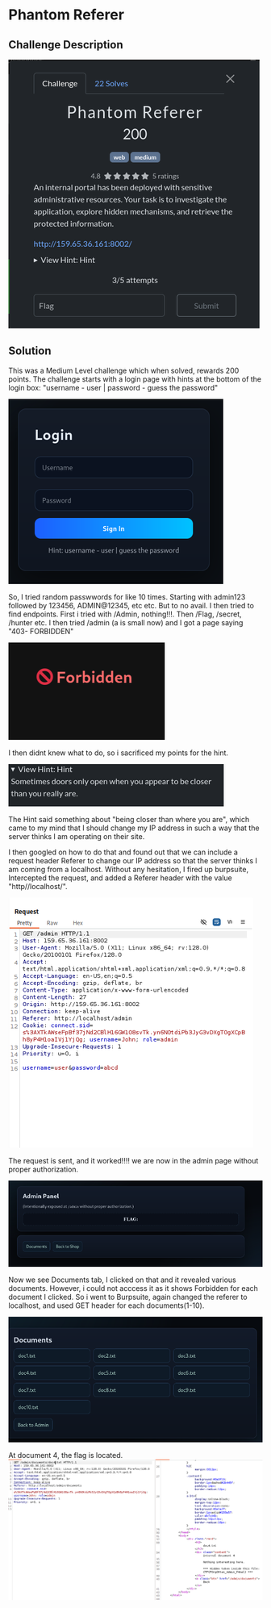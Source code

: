 # Phantom Referer

## Challenge Description
![Challenge Description](images/PHDescription.png)

## Solution

This was a Medium Level challenge which when solved, rewards 200 points.
The challenge starts with a login page with hints at the bottom of the login box: "username - user | password - guess the password"

![Login](images/PHLogin.png)

So, I tried random passwwords for like 10 times. Starting with admin123 followed by 123456, ADMIN@12345, etc etc. But to no avail.
I then tried to find endpoints. First i tried with /Admin, nothing!!!. Then /Flag, /secret, /hunter etc. I then tried /admin (a is small now) and I got a page saying "403- FORBIDDEN"

![Forbidden](images/PHForbidden.png)

I then didnt knew what to do, so i sacrificed my points for the hint. 

![Hint](images/PHHint.png)

The Hint said something about "being closer than where you are", which came to my mind that I should change my IP address in such a way that the server thinks I am operating on their site.

I then googled on how to do that and found out that we can include a request header Referer to change our IP address so that the server thinks I am coming from a localhost. Without any hesitation, I fired up burpsuite, Intercepted the request, and added a Referer header with the value "http//localhost/".

![Referer](images/PHReferer.png)

The request is sent, and it worked!!!! we are now in the admin page without proper authorization.

![AdminPage](images/PHAdminpage.png)

Now we see Documents tab, I clicked on that and it revealed various documents. However, i could not acccess it as it shows Forbidden for each document I clicked.
So i went to Burpsuite, again changed the referer to localhost, and used GET header for each documents(1-10).

![Documents](images/PHDocumentspage.png)

At document 4, the flag is located.
![flag](images/PHFlag.png)



